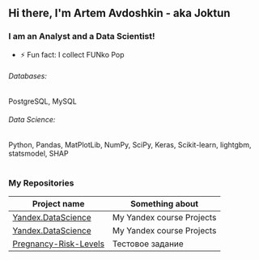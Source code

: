 ## Hi there, I'm Artem Avdoshkin - aka Joktun 

### I am an Analyst and a Data Scientist!
- ⚡ Fun fact: I collect FUNko Pop

###### Databases: 
PostgreSQL, MySQL

###### Data Science: 
Python, Pandas, MatPlotLib, NumPy, SciPy, Keras, Scikit-learn, lightgbm, statsmodel, SHAP
<br><br>
<h3>My Repositories</h3>

| Project name | Something about |
| --- | --- |
| [Yandex.DataScience](https://github.com/Joktun/Yandex.Practicum---Data-Science) | My Yandex course Projects |
| [Yandex.DataScience](https://github.com/Joktun/Yandex.Practicum---Data-Science) | My Yandex course Projects |
|[Pregnancy-Risk-Levels](https://github.com/Joktun/Pregnancy-Risk-Levels)|Тестовое задание|
